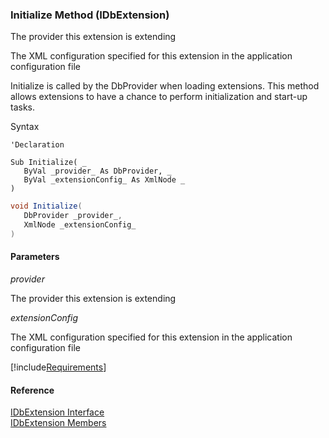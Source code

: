 ﻿### Initialize Method (IDbExtension)

The provider this extension is extending

The XML configuration specified for this extension in the application configuration file

Initialize is called by the DbProvider when loading extensions. This method allows extensions to have a chance to perform initialization and start-up tasks.

Syntax

```vbnet
'Declaration

Sub Initialize( _
   ByVal _provider_ As DbProvider, _
   ByVal _extensionConfig_ As XmlNode _
) 
```

```csharp
void Initialize( 
   DbProvider _provider_,
   XmlNode _extensionConfig_
)
```

#### Parameters

_provider_

The provider this extension is extending

_extensionConfig_

The XML configuration specified for this extension in the application configuration file

[!include[Requirements](../partials/requirements.md)]

#### Reference

[IDbExtension Interface](FChoice.Common~FChoice.Common.Data.IDbExtension.md)  
[IDbExtension Members](FChoice.Common~FChoice.Common.Data.IDbExtension_members.md)